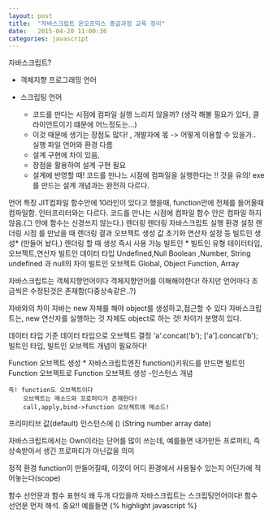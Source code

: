 ```yaml
---
layout: post
title:  "자바스크립트 온오프믹스 중급과정 교육 정리"
date:   2015-04-20 11:00:36
categories: javascript
---
```


자바스크립트?
 - 객체지향 프로그래밍 언어

- 스크립팅 언어
  - 코드를 만다는 시점에 컴파일 실행
    느리지 않을까? (생각 해볼 필요가 있다, 클라이언트이기 떄문에 어느정도는…)
  - 이것 때문에 생기는 장점도 많다! , 개발자에 몫 -> 어떻게 이용할 수 있을가..
실행 파일 언어와 환경 다름
  - 설계 구현에 차이 있음,
  - 장점을 활용하여 설계 구현 필요
  - 설계에 반영할 때! 코드를 만나느 시점에 컴파일을 실행한다는 !! 것을 유의!
	exe를 만드는 설계 개념과는 완전히 다르다.

언어 특징
	JIT컴파일
		함수안에 10라인이 있다고 했을때, function안에 전체를 들어올때 컴파일함.
		인터프리터와는 다르다.
	코드를 만나는 시점에 컴파일
		함수 안은 컴파일 하지 않음.(그 안에 함수는 신경쓰지 않는다.)
렌더링
	렌더링 
		자바스크립트 실행 환경 설정
	랜더링 시점
		<scipt></script>를 만났을 때
	렌더링 결과
		오브젝트 생성
		값 초기화
		연산자 설정 등
	빌트인 생성* (만들어 놨다,)
		렌더링 할 때 생성
		즉시 사용 가능
빌트인 * 
	빌트인 유형
		테이터타입,오브젝트,연산자
	빌트인 데이터 타입
		Undefined,Null Boolean ,Number, String
		undefined 과 null의 차이
	빌트인 오브젝트
		Global, Object Function, Array

자바스크립트는 객체지향언어이다
	객체지향언어를 이해해야한다!
		하지만 언어마다 조금씩은 수정된것은 존재함(다중상속같은..?)

자바와의 차이
	자바는 new 자체를 해야 object를 생성하고,접근할 수 있다
	자바스크립트는, new 연산자를 실행하는 것 자체도 object로 하는 것! 차이가 분명히 있다.

데이터 타입 기준
	데이터 타입으로 오브젝트 결정
		'a'.concat('b');
		['a'].concat('b');
	빌트인 타입, 빌트인 오브젝트 개념이 필요하다!

Function 오브젝트 생성 *
	자바스크립트엔진 function()키워드를 만드면 빌트인 Function 오브젝트로 Function 오브젝트 생성
		-인스턴스 개념

	즉! function도 오브젝트이다
		오브젝트는 메소드와 프로퍼티가 존재한다!
		call,apply,bind->function 오브젝트에 메소드!

프리미티브 값(default)
	인스턴스에 () (String number array date)

자바스크립트에서는 Own이라는 단어를 많이 쓰는데, 예를들면 내가만든 프로퍼티, 즉 상속받아서 생긴 프로퍼티가 아닌값을 의미

정적 환경
	function이 만들어질때, 이것이 어디 환경에서 사용될수 있는지 어딘가에 적어놓는다(scope)

함수 선언문과 함수 표현식 왜 두개 다있을까
	자바스크립트는 스크립팅언어이다!
		함수 선언문 먼저 해석. 중요!!
		예를들면
		{% highlight javascript %}
			<script type="text/javascript">
		window.onload = function(){
		var sports = function(){
				debugger;
				var player = 11;
				function soccer(){
					return player;
				}
				var swim = function(){

				}
				soccer();
		}
		sports();
	}
	</script>
		{% endhighlight %}
	다음 소스에서 

	sports()함수를 호출하면
	호출되자마자 debgger가 걸리면서
	브라우저가 디버깅모드로 들어간느데 이시점에서 
	scope val들을 보면, player swim은 undefinned이지만, 
	sports는 fn이 리턴되었다.
	즉 함수를 표현식으로 하지않고, 선언문으로 작성시 무엇보다 먼저 해석되는 것을 알수 있다.


엔진 해석 단계 *
	- 함수 선언문 해석
		- function sports(){}
	- 변수 초기화
		- var sports
		- var member
	- 자바스크립트 코드 실행
		- var sports = function(){};
		- var member = 123;

		- 이것때문에 함수 호이스팅이 가능해짐.



스코프 설정 시점*
	Function 오브젝트를 생성할 때
		-함수를 호출할 때 설정하지 않음


바인딩 시점
	정적 바인딩
		초기화 단계에서 바인딩
			-변수; 초깃값 설정
			-함수 선언문:Function오브젝트 생성
		대부분 함수
	동적 바인딩
		실행 단계에서 바인딩
		eval함수, with		

실행 콘텍스트
	Execution Contexts
	함수의 실행 영역
		-함수 코드 해석 결과 저장
		-함수 코드 실행
실행 콘텍스트 단계
	준비단계
	초기화단계
	코드실행

실행 콘텍스트 에서 렉시컬 환경은 부모 컨텍스트만 가지고 있다.!! 만약 2단계 위에 스코프에 접근할려면 낭비이다 -> 설계를 잘하자. 함수안에서 최대한 자기것만쓰자~!
